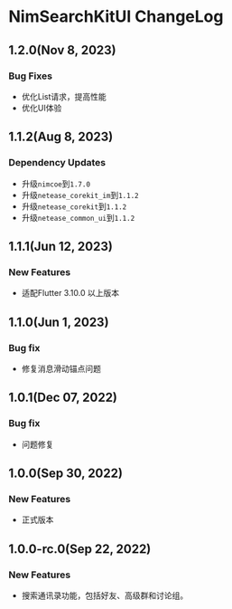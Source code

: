 # NimSearchKitUI ChangeLog

## 1.2.0(Nov 8, 2023)
### Bug Fixes
* 优化List请求，提高性能
* 优化UI体验

## 1.1.2(Aug 8, 2023)
### Dependency Updates
* 升级`nimcoe`到`1.7.0`
* 升级`netease_corekit_im`到`1.1.2`
* 升级`netease_corekit`到`1.1.2`
* 升级`netease_common_ui`到`1.1.2`

## 1.1.1(Jun 12, 2023)
### New Features
* 适配Flutter 3.10.0 以上版本

## 1.1.0(Jun 1, 2023)
### Bug fix
* 修复消息滑动锚点问题

## 1.0.1(Dec 07, 2022)
### Bug fix
* 问题修复

## 1.0.0(Sep 30, 2022)
### New Features
* 正式版本

## 1.0.0-rc.0(Sep 22, 2022)
### New Features
* 搜索通讯录功能，包括好友、高级群和讨论组。
